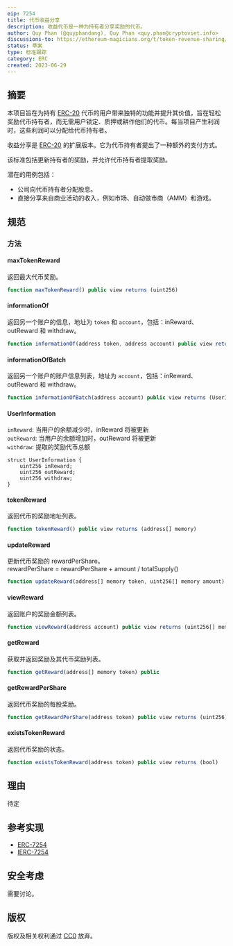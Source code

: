 ```yaml
---
eip: 7254
title: 代币收益分享
description: 收益代币是一种为持有者分享奖励的代币。
author: Quy Phan (@quyphandang), Quy Phan <quy.phan@cryptoviet.info>
discussions-to: https://ethereum-magicians.org/t/token-revenue-sharing/14872
status: 草案
type: 标准跟踪
category: ERC
created: 2023-06-29
---
```


## 摘要

本项目旨在为持有 [ERC-20](./eip-20.md) 代币的用户带来独特的功能并提升其价值，旨在轻松奖励代币持有者，而无需用户锁定、质押或耕作他们的代币。每当项目产生利润时，这些利润可以分配给代币持有者。

收益分享是 [ERC-20](./eip-20.md) 的扩展版本。它为代币持有者提出了一种额外的支付方式。

该标准包括更新持有者的奖励，并允许代币持有者提取奖励。

潜在的用例包括：

* 公司向代币持有者分配股息。
* 直接分享来自商业活动的收入，例如市场、自动做市商（AMM）和游戏。

## 规范

### 方法

#### maxTokenReward

返回最大代币奖励。

``` js
function maxTokenReward() public view returns (uint256)
```

#### informationOf

返回另一个账户的信息，地址为 `token` 和 `account`，包括：inReward、outReward 和 withdraw。

``` js
function informationOf(address token, address account) public view returns (UserInformation memory)
```

#### informationOfBatch

返回另一个账户的账户信息列表，地址为 `account`，包括：inReward、outReward 和 withdraw。

``` js
function informationOfBatch(address account) public view returns (UserInformation[] memory)
```

#### UserInformation

`inReward`: 当用户的余额减少时，inReward 将被更新  
`outReward`: 当用户的余额增加时，outReward 将被更新  
`withdraw`: 提取的奖励代币总额

```solidity
struct UserInformation {
    uint256 inReward;
    uint256 outReward;
    uint256 withdraw;
}
```

#### tokenReward

返回代币的奖励地址列表。

``` js
function tokenReward() public view returns (address[] memory)
```

#### updateReward

更新代币奖励的 rewardPerShare。  
rewardPerShare = rewardPerShare + amount / totalSupply()

``` js
function updateReward(address[] memory token, uint256[] memory amount) public
```

#### viewReward

返回账户的奖励金额列表。

``` js
function viewReward(address account) public view returns (uint256[] memory)
```

#### getReward

获取并返回奖励及其代币奖励列表。

``` js
function getReward(address[] memory token) public
```

#### getRewardPerShare

返回代币奖励的每股奖励。

``` js
function getRewardPerShare(address token) public view returns (uint256)
```

#### existsTokenReward

返回代币奖励的状态。

``` js
function existsTokenReward(address token) public view returns (bool)
```

## 理由

待定

## 参考实现

* [ERC-7254](../assets/eip-7254/ERC7254.sol)
* [IERC-7254](../assets/eip-7254/IERC7254.sol)

## 安全考虑

需要讨论。

## 版权

版权及相关权利通过 [CC0](../LICENSE.md) 放弃。